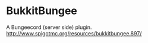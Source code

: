 BukkitBungee
============

A Bungeecord (server side) plugin.
http://www.spigotmc.org/resources/bukkitbungee.897/
